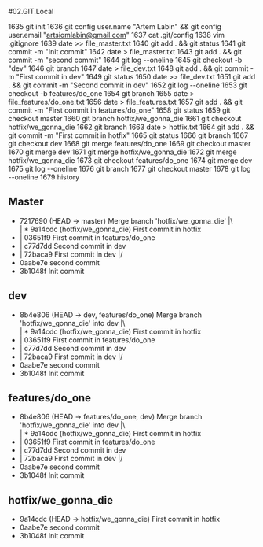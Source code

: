#02.GIT.Local

 1635 git init
 1636  git config user.name "Artem Labin" && git config user.email "artsiomlabin@gmail.com"
 1637  cat .git/config 
 1638  vim .gitignore
 1639  date >> file_master.txt
 1640  git add . && git status
 1641  git commit -m "Init commit"
 1642  date > file_master.txt 
 1643  git add . && git commit -m "second commit"
 1644  git log --oneline
 1645  git checkout -b "dev"
 1646  git branch
 1647  date > file_dev.txt 
 1648  git add . && git commit -m "First commit in dev"
 1649  git status
 1650  date >> file_dev.txt 
 1651  git add . && git commit -m "Second commit in dev"
 1652  git log --oneline 
 1653  git checkout -b features/do_one
 1654  git branch
 1655  date > file_features/do_one.txt 
 1656  date > file_features.txt 
 1657  git add . && git commit -m "First commit in features/do_one"
 1658  git status
 1659  git checkout master 
 1660  git branch hotfix/we_gonna_die
 1661  git checkout hotfix/we_gonna_die
 1662  git branch
 1663  date > hotfix.txt 
 1664  git add . && git commit -m "First commit in hotfix"
 1665  git status
 1666  git branch
 1667  git checkout dev 
 1668  git merge features/do_one
 1669  git checkout master 
 1670  git merge dev 
 1671  git merge hotfix/we_gonna_die 
 1672  git merge hotfix/we_gonna_die
 1673  git checkout features/do_one 
 1674  git merge dev 
 1675  git log --oneline
 1676  git branch 
 1677  git checkout master 
 1678  git log --oneline
 1679  history 


## Master

*   7217690 (HEAD -> master) Merge branch 'hotfix/we_gonna_die'
|\  
| * 9a14cdc (hotfix/we_gonna_die) First commit in hotfix
* | 03651f9 First commit in features/do_one
* | c77d7dd Second commit in dev
* | 72baca9 First commit in dev
|/  
* 0aabe7e second commit
* 3b1048f Init commit


## dev

*   8b4e806 (HEAD -> dev, features/do_one) Merge branch 'hotfix/we_gonna_die' into dev
|\  
| * 9a14cdc (hotfix/we_gonna_die) First commit in hotfix
* | 03651f9 First commit in features/do_one
* | c77d7dd Second commit in dev
* | 72baca9 First commit in dev
|/  
* 0aabe7e second commit
* 3b1048f Init commit


## features/do_one

*   8b4e806 (HEAD -> features/do_one, dev) Merge branch 'hotfix/we_gonna_die' into dev
|\  
| * 9a14cdc (hotfix/we_gonna_die) First commit in hotfix
* | 03651f9 First commit in features/do_one
* | c77d7dd Second commit in dev
* | 72baca9 First commit in dev
|/  
* 0aabe7e second commit
* 3b1048f Init commit


## hotfix/we_gonna_die

* 9a14cdc (HEAD -> hotfix/we_gonna_die) First commit in hotfix
* 0aabe7e second commit
* 3b1048f Init commit